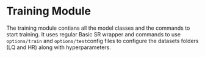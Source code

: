 # Training Module

The training module contians all the model classes and the commands to start training. It uses regular Basic SR wrapper and commands to use `options/train` and `options/test`config files to configure the datasets folders (LQ and HR) along with hyperparameters.
